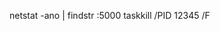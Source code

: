 <!-- cmd code in case of multiple server instances -->
netstat -ano | findstr :5000
taskkill /PID 12345 /F